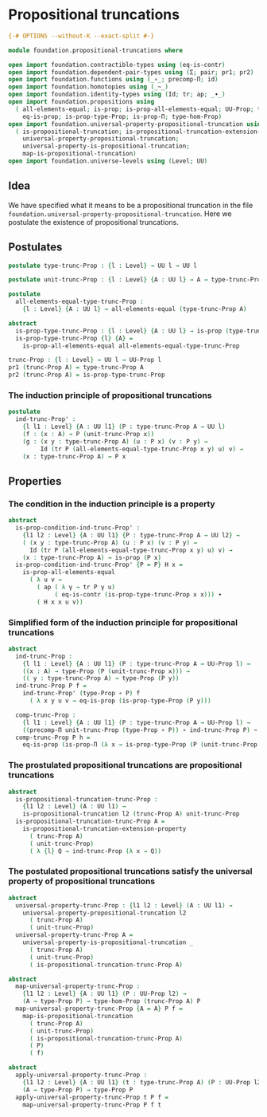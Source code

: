 # Propositional truncations

```agda
{-# OPTIONS --without-K --exact-split #-}

module foundation.propositional-truncations where

open import foundation.contractible-types using (eq-is-contr)
open import foundation.dependent-pair-types using (Σ; pair; pr1; pr2)
open import foundation.functions using (_∘_; precomp-Π; id)
open import foundation.homotopies using (_~_)
open import foundation.identity-types using (Id; tr; ap; _∙_)
open import foundation.propositions using
  ( all-elements-equal; is-prop; is-prop-all-elements-equal; UU-Prop; type-Prop;
    eq-is-prop; is-prop-type-Prop; is-prop-Π; type-hom-Prop)
open import foundation.universal-property-propositional-truncation using
  ( is-propositional-truncation; is-propositional-truncation-extension-property;
    universal-property-propositional-truncation; 
    universal-property-is-propositional-truncation;
    map-is-propositional-truncation)
open import foundation.universe-levels using (Level; UU)
```

## Idea

We have specified what it means to be a propositional truncation in the file `foundation.universal-property-propositional-truncation`. Here we postulate the existence of propositional truncations.

## Postulates

```agda
postulate type-trunc-Prop : {l : Level} → UU l → UU l

postulate unit-trunc-Prop : {l : Level} {A : UU l} → A → type-trunc-Prop A

postulate
  all-elements-equal-type-trunc-Prop :
    {l : Level} {A : UU l} → all-elements-equal (type-trunc-Prop A)

abstract
  is-prop-type-trunc-Prop : {l : Level} {A : UU l} → is-prop (type-trunc-Prop A)
  is-prop-type-trunc-Prop {l} {A} =
    is-prop-all-elements-equal all-elements-equal-type-trunc-Prop

trunc-Prop : {l : Level} → UU l → UU-Prop l
pr1 (trunc-Prop A) = type-trunc-Prop A
pr2 (trunc-Prop A) = is-prop-type-trunc-Prop
```

### The induction principle of propositional truncations

```agda
postulate
  ind-trunc-Prop' :
    {l l1 : Level} {A : UU l1} (P : type-trunc-Prop A → UU l)
    (f : (x : A) → P (unit-trunc-Prop x))
    (g : (x y : type-trunc-Prop A) (u : P x) (v : P y) →
         Id (tr P (all-elements-equal-type-trunc-Prop x y) u) v) →
    (x : type-trunc-Prop A) → P x
```

## Properties

### The condition in the induction principle is a property

```agda
abstract
  is-prop-condition-ind-trunc-Prop' :
    {l1 l2 : Level} {A : UU l1} {P : type-trunc-Prop A → UU l2} →
    ( (x y : type-trunc-Prop A) (u : P x) (v : P y) →
      Id (tr P (all-elements-equal-type-trunc-Prop x y) u) v) →
    (x : type-trunc-Prop A) → is-prop (P x)
  is-prop-condition-ind-trunc-Prop' {P = P} H x =
    is-prop-all-elements-equal
      ( λ u v →
        ( ap ( λ γ → tr P γ u)
             ( eq-is-contr (is-prop-type-trunc-Prop x x))) ∙
        ( H x x u v))
```

### Simplified form of the induction principle for propositional truncations

```agda
abstract
  ind-trunc-Prop :
    {l l1 : Level} {A : UU l1} (P : type-trunc-Prop A → UU-Prop l) →
    ((x : A) → type-Prop (P (unit-trunc-Prop x))) →
    (( y : type-trunc-Prop A) → type-Prop (P y))
  ind-trunc-Prop P f =
    ind-trunc-Prop' (type-Prop ∘ P) f
      ( λ x y u v → eq-is-prop (is-prop-type-Prop (P y))) 

  comp-trunc-Prop :
    {l l1 : Level} {A : UU l1} (P : type-trunc-Prop A → UU-Prop l) →
    ((precomp-Π unit-trunc-Prop (type-Prop ∘ P)) ∘ ind-trunc-Prop P) ~ id
  comp-trunc-Prop P h =
    eq-is-prop (is-prop-Π (λ x → is-prop-type-Prop (P (unit-trunc-Prop x))))
```

### The prostulated propositional truncations are propositional truncations

```agda
abstract
  is-propositional-truncation-trunc-Prop :
    {l1 l2 : Level} (A : UU l1) →
    is-propositional-truncation l2 (trunc-Prop A) unit-trunc-Prop
  is-propositional-truncation-trunc-Prop A =
    is-propositional-truncation-extension-property
      ( trunc-Prop A)
      ( unit-trunc-Prop)
      ( λ {l} Q → ind-trunc-Prop (λ x → Q))
```

### The postulated propositional truncations satisfy the universal property of propositional truncations

```agda
abstract
  universal-property-trunc-Prop : {l1 l2 : Level} (A : UU l1) →
    universal-property-propositional-truncation l2
      ( trunc-Prop A)
      ( unit-trunc-Prop)
  universal-property-trunc-Prop A =
    universal-property-is-propositional-truncation _
      ( trunc-Prop A)
      ( unit-trunc-Prop)
      ( is-propositional-truncation-trunc-Prop A)

abstract
  map-universal-property-trunc-Prop :
    {l1 l2 : Level} {A : UU l1} (P : UU-Prop l2) →
    (A → type-Prop P) → type-hom-Prop (trunc-Prop A) P
  map-universal-property-trunc-Prop {A = A} P f =
    map-is-propositional-truncation
      ( trunc-Prop A)
      ( unit-trunc-Prop)
      ( is-propositional-truncation-trunc-Prop A)
      ( P)
      ( f)

abstract
  apply-universal-property-trunc-Prop :
    {l1 l2 : Level} {A : UU l1} (t : type-trunc-Prop A) (P : UU-Prop l2) →
    (A → type-Prop P) → type-Prop P
  apply-universal-property-trunc-Prop t P f =
    map-universal-property-trunc-Prop P f t
```
